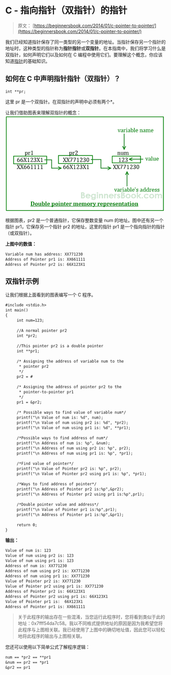 # C - 指向指针（双指针）的指针

> 原文： [https://beginnersbook.com/2014/01/c-pointer-to-pointer/](https://beginnersbook.com/2014/01/c-pointer-to-pointer/)

我们已经知道指针保存了同一类型的另一个变量的地址。当指针保存另一个指针的地址时，这种类型的指针称为**指针指针**或**双指针**。在本指南中，我们将学习什么是双指针，如何声明它们以及如何在 C 编程中使用它们。要理解这个概念，你应该知道[指针](https://beginnersbook.com/2014/01/c-pointers/)的基础知识。

## 如何在 C 中声明指针指针（双指针）？

```
int **pr;
```

这里 pr 是一个双指针。在双指针的声明中必须有两个*。

让我们借助图表来理解双指针的概念：
![pointer-to-pointer or double pointer](img/6864d9fa06b928e688e39c78a000739e.jpg)

根据图表，pr2 是一个普通指针，它保存整数变量 num 的地址。图中还有另一个指针 pr1，它保存另一个指针 pr2 的地址，这里的指针 pr1 是一个指向指针的指针（或双指针）。

**上图中的数值：**

```
Variable num has address: XX771230
Address of Pointer pr1 is: XX661111
Address of Pointer pr2 is: 66X123X1
```

## 双指针示例

让我们根据上面看到的图表编写一个 C 程序。

```
#include <stdio.h>
int main()
{
     int num=123;

     //A normal pointer pr2
     int *pr2;

     //This pointer pr2 is a double pointer
     int **pr1;

     /* Assigning the address of variable num to the
      * pointer pr2
      */
     pr2 = #

     /* Assigning the address of pointer pr2 to the
      * pointer-to-pointer pr1
      */
     pr1 = &pr2;

     /* Possible ways to find value of variable num*/
     printf("\n Value of num is: %d", num);
     printf("\n Value of num using pr2 is: %d", *pr2);
     printf("\n Value of num using pr1 is: %d", **pr1);

     /*Possible ways to find address of num*/
     printf("\n Address of num is: %p", &num);
     printf("\n Address of num using pr2 is: %p", pr2);
     printf("\n Address of num using pr1 is: %p", *pr1);

     /*Find value of pointer*/
     printf("\n Value of Pointer pr2 is: %p", pr2);
     printf("\n Value of Pointer pr2 using pr1 is: %p", *pr1);

     /*Ways to find address of pointer*/
     printf("\n Address of Pointer pr2 is:%p",&pr2);
     printf("\n Address of Pointer pr2 using pr1 is:%p",pr1);

     /*Double pointer value and address*/
     printf("\n Value of Pointer pr1 is:%p",pr1);
     printf("\n Address of Pointer pr1 is:%p",&pr1);

     return 0;
}

```

**输出：**

```
Value of num is: 123
Value of num using pr2 is: 123
Value of num using pr1 is: 123
Address of num is: XX771230
Address of num using pr2 is: XX771230
Address of num using pr1 is: XX771230
Value of Pointer pr2 is: XX771230
Value of Pointer pr2 using pr1 is: XX771230
Address of Pointer pr2 is: 66X123X1
Address of Pointer pr2 using pr1 is: 66X123X1
Value of Pointer pr1 is:  66X123X1
Address of Pointer pr1 is: XX661111
```

> 关于此程序的输出存在一些混淆，当您运行此程序时，您将看到类似于此的地址：0x7fff54da7c58。我以不同格式提供地址的原因是因为我希望您将此程序与上图相关联。我已经使用了上图中的确切地址值，因此您可以轻松地将此程序的输出与上图相关联。

您还可以使用以下简单公式了解程序逻辑：

```
num == *pr2 == **pr1
&num == pr2 == *pr1
&pr2 == pr1
```